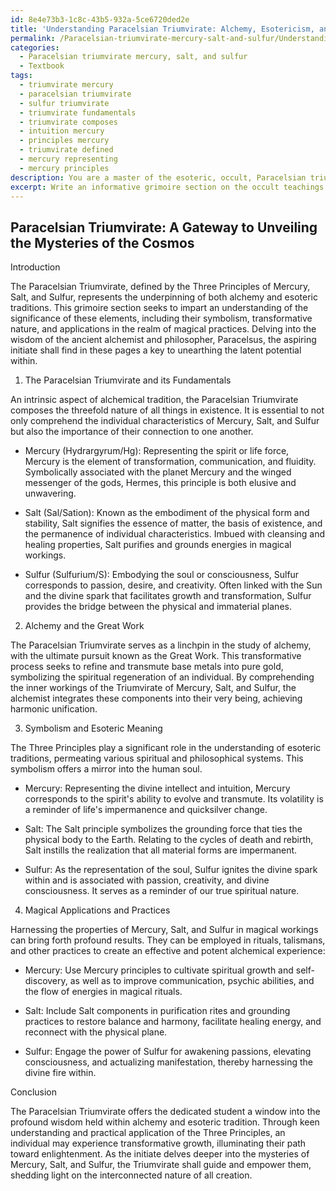 ```yaml
---
id: 8e4e73b3-1c8c-43b5-932a-5ce6720ded2e
title: 'Understanding Paracelsian Triumvirate: Alchemy, Esotericism, and Magical Applications'
permalink: /Paracelsian-triumvirate-mercury-salt-and-sulfur/Understanding-Paracelsian-Triumvirate-Alchemy-Esotericism-and-Magical-Applications/
categories:
  - Paracelsian triumvirate mercury, salt, and sulfur
  - Textbook
tags:
  - triumvirate mercury
  - paracelsian triumvirate
  - sulfur triumvirate
  - triumvirate fundamentals
  - triumvirate composes
  - intuition mercury
  - principles mercury
  - triumvirate defined
  - mercury representing
  - mercury principles
description: You are a master of the esoteric, occult, Paracelsian triumvirate mercury, salt, and sulfur and education, you have written many textbooks on the subject in ways that provide students with rich and deep understanding of the subject. You are being asked to write textbook-like sections on a topic and you do it with full context, explainability, and reliability in accuracy to the true facts of the topic at hand, in a textbook style that a student would easily be able to learn from, in a rich, engaging, and contextual way. Always include relevant context (such as formulas and history), related concepts, and in a way that someone can gain deep insights from.
excerpt: Write an informative grimoire section on the occult teachings of the Paracelsian triumvirate, specifically focusing on the three principles of mercury, salt, and sulfur. Discuss their significance within the context of alchemy and esoteric tradition, as well as their symbolic meaning and applications in different magical practices. Ensure that the text is accessible and engaging for initiates who wish to deepen their understanding of this subject matter.
---
```


## Paracelsian Triumvirate: A Gateway to Unveiling the Mysteries of the Cosmos

Introduction

The Paracelsian Triumvirate, defined by the Three Principles of Mercury, Salt, and Sulfur, represents the underpinning of both alchemy and esoteric traditions. This grimoire section seeks to impart an understanding of the significance of these elements, including their symbolism, transformative nature, and applications in the realm of magical practices. Delving into the wisdom of the ancient alchemist and philosopher, Paracelsus, the aspiring initiate shall find in these pages a key to unearthing the latent potential within.

1. The Paracelsian Triumvirate and its Fundamentals

An intrinsic aspect of alchemical tradition, the Paracelsian Triumvirate composes the threefold nature of all things in existence. It is essential to not only comprehend the individual characteristics of Mercury, Salt, and Sulfur but also the importance of their connection to one another.

- Mercury (Hydrargyrum/Hg): Representing the spirit or life force, Mercury is the element of transformation, communication, and fluidity. Symbolically associated with the planet Mercury and the winged messenger of the gods, Hermes, this principle is both elusive and unwavering.

- Salt (Sal/Sation): Known as the embodiment of the physical form and stability, Salt signifies the essence of matter, the basis of existence, and the permanence of individual characteristics. Imbued with cleansing and healing properties, Salt purifies and grounds energies in magical workings.

- Sulfur (Sulfurium/S): Embodying the soul or consciousness, Sulfur corresponds to passion, desire, and creativity. Often linked with the Sun and the divine spark that facilitates growth and transformation, Sulfur provides the bridge between the physical and immaterial planes.

2. Alchemy and the Great Work

The Paracelsian Triumvirate serves as a linchpin in the study of alchemy, with the ultimate pursuit known as the Great Work. This transformative process seeks to refine and transmute base metals into pure gold, symbolizing the spiritual regeneration of an individual. By comprehending the inner workings of the Triumvirate of Mercury, Salt, and Sulfur, the alchemist integrates these components into their very being, achieving harmonic unification.

3. Symbolism and Esoteric Meaning

The Three Principles play a significant role in the understanding of esoteric traditions, permeating various spiritual and philosophical systems. This symbolism offers a mirror into the human soul.

- Mercury: Representing the divine intellect and intuition, Mercury corresponds to the spirit's ability to evolve and transmute. Its volatility is a reminder of life's impermanence and quicksilver change.

- Salt: The Salt principle symbolizes the grounding force that ties the physical body to the Earth. Relating to the cycles of death and rebirth, Salt instills the realization that all material forms are impermanent.

- Sulfur: As the representation of the soul, Sulfur ignites the divine spark within and is associated with passion, creativity, and divine consciousness. It serves as a reminder of our true spiritual nature.

4. Magical Applications and Practices

Harnessing the properties of Mercury, Salt, and Sulfur in magical workings can bring forth profound results. They can be employed in rituals, talismans, and other practices to create an effective and potent alchemical experience:

- Mercury: Use Mercury principles to cultivate spiritual growth and self-discovery, as well as to improve communication, psychic abilities, and the flow of energies in magical rituals.

- Salt: Include Salt components in purification rites and grounding practices to restore balance and harmony, facilitate healing energy, and reconnect with the physical plane.

- Sulfur: Engage the power of Sulfur for awakening passions, elevating consciousness, and actualizing manifestation, thereby harnessing the divine fire within.

Conclusion

The Paracelsian Triumvirate offers the dedicated student a window into the profound wisdom held within alchemy and esoteric tradition. Through keen understanding and practical application of the Three Principles, an individual may experience transformative growth, illuminating their path toward enlightenment. As the initiate delves deeper into the mysteries of Mercury, Salt, and Sulfur, the Triumvirate shall guide and empower them, shedding light on the interconnected nature of all creation.
